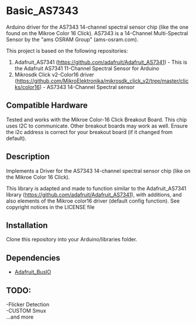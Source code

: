 # Basic_AS7343
Arduino driver for the AS7343 14-channel spectral sensor chip (like the one found on the Mikroe Color 16 Click).
AS7343 is a 14-Channel Multi-Spectral Sensor by the "ams OSRAM Group" (ams-osram.com).

This project is based on the following repositories:
1. Adafruit_AS7341 (https://github.com/adafruit/Adafruit_AS7341) - This is the Adafruit AS7341 11-Channel Spectral Sensor for Arduino
2. Mikrosdk Click v2-Color16 driver (https://github.com/MikroElektronika/mikrosdk_click_v2/tree/master/clicks/color16) - AS7343 14-Channel Spectral sensor

## Compatible Hardware
Tested and works with the Mikroe Color-16 Click Breakout Board.  This chip uses I2C to communicate.
Other breakout boards may work as well.  Ensure the i2c address is correct for your breakout board (if it changed from default).

## Description
Implements a Driver for the AS7343 14-channel spectral sensor chip (like on the Mikroe Color 16 Click).

This library is adapted and made to function similar to the Adafruit_AS7341 library (https://github.com/adafruit/Adafruit_AS7341), with additions, and also elements of the
Mikroe color16 driver (default config function).  See copyright notices in the LICENSE file

## Installation
Clone this repository into your Arduino/libraries folder.

## Dependencies
* [Adafruit_BusIO](https://github.com/adafruit/Adafruit_BusIO)

## TODO:
-Flicker Detection <br />
-CUSTOM Smux <br />
...and more <br />
